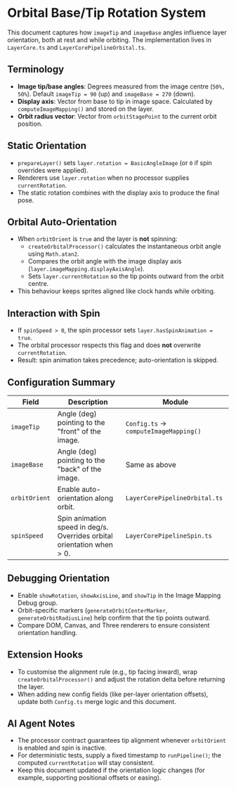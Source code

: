 # Orbital Base/Tip Rotation System

This document captures how `imageTip` and `imageBase` angles influence layer orientation, both at rest and while orbiting. The implementation lives in `LayerCore.ts` and `LayerCorePipelineOrbital.ts`.

## Terminology
- **Image tip/base angles**: Degrees measured from the image centre (`50%, 50%`). Default `imageTip = 90` (up) and `imageBase = 270` (down).
- **Display axis**: Vector from base to tip in image space. Calculated by `computeImageMapping()` and stored on the layer.
- **Orbit radius vector**: Vector from `orbitStagePoint` to the current orbit position.

## Static Orientation
- `prepareLayer()` sets `layer.rotation = BasicAngleImage` (or `0` if spin overrides were applied).
- Renderers use `layer.rotation` when no processor supplies `currentRotation`.
- The static rotation combines with the display axis to produce the final pose.

## Orbital Auto-Orientation
- When `orbitOrient` is `true` and the layer is **not** spinning:
  - `createOrbitalProcessor()` calculates the instantaneous orbit angle using `Math.atan2`.
  - Compares the orbit angle with the image display axis (`layer.imageMapping.displayAxisAngle`).
  - Sets `layer.currentRotation` so the tip points outward from the orbit centre.
- This behaviour keeps sprites aligned like clock hands while orbiting.

## Interaction with Spin
- If `spinSpeed > 0`, the spin processor sets `layer.hasSpinAnimation = true`.
- The orbital processor respects this flag and does **not** overwrite `currentRotation`.
- Result: spin animation takes precedence; auto-orientation is skipped.

## Configuration Summary

| Field | Description | Module |
| ----- | ----------- | ------ |
| `imageTip` | Angle (deg) pointing to the "front" of the image. | `Config.ts` -> `computeImageMapping()` |
| `imageBase` | Angle (deg) pointing to the "back" of the image. | Same as above |
| `orbitOrient` | Enable auto-orientation along orbit. | `LayerCorePipelineOrbital.ts` |
| `spinSpeed` | Spin animation speed in deg/s. Overrides orbital orientation when > 0. | `LayerCorePipelineSpin.ts` |

## Debugging Orientation
- Enable `showRotation`, `showAxisLine`, and `showTip` in the Image Mapping Debug group.
- Orbit-specific markers (`generateOrbitCenterMarker`, `generateOrbitRadiusLine`) help confirm that the tip points outward.
- Compare DOM, Canvas, and Three renderers to ensure consistent orientation handling.

## Extension Hooks
- To customise the alignment rule (e.g., tip facing inward), wrap `createOrbitalProcessor()` and adjust the rotation delta before returning the layer.
- When adding new config fields (like per-layer orientation offsets), update both `Config.ts` merge logic and this document.

## AI Agent Notes
- The processor contract guarantees tip alignment whenever `orbitOrient` is enabled and spin is inactive.
- For deterministic tests, supply a fixed timestamp to `runPipeline()`; the computed `currentRotation` will stay consistent.
- Keep this document updated if the orientation logic changes (for example, supporting positional offsets or easing).
